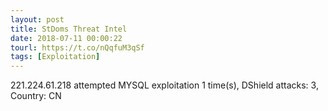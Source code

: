 ```yaml
---
layout: post
title: StDoms Threat Intel
date: 2018-07-11 00:00:22
tourl: https://t.co/nQqfuM3qSf
tags: [Exploitation]
---
```

221.224.61.218 attempted MYSQL exploitation 1 time(s), DShield attacks: 3, Country: CN